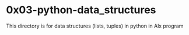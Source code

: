 # 0x03-python-data_structures
This directory is for data structures (lists, tuples) in python in Alx program
